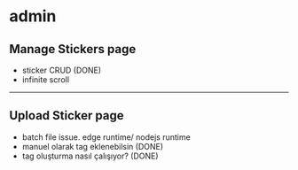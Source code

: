 # admin

## Manage Stickers page

- sticker CRUD (DONE)
- infinite scroll

---

## Upload Sticker page

- batch file issue. edge runtime/ nodejs runtime
- manuel olarak tag eklenebilsin (DONE)
- tag oluşturma nasıl çalışıyor? (DONE)
